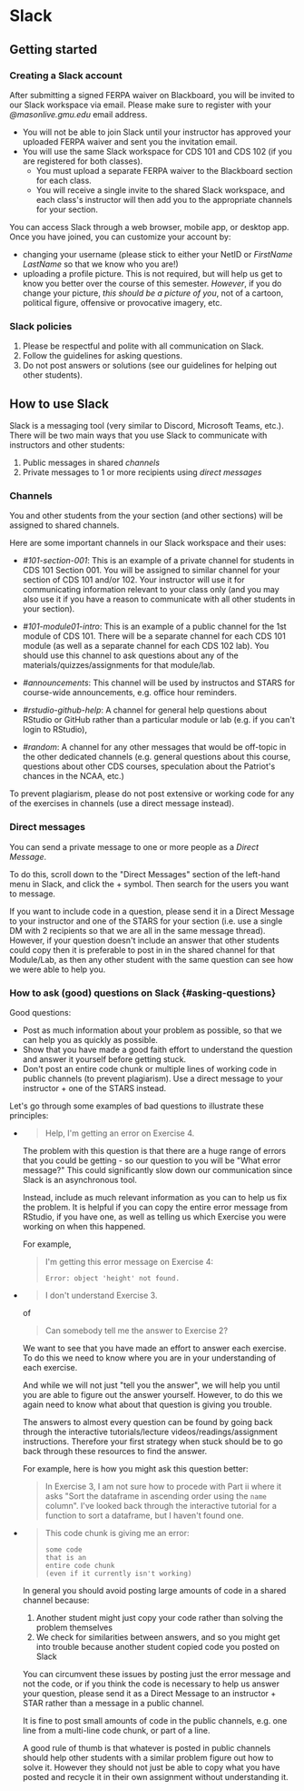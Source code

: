 # Slack



## Getting started 

### Creating a Slack account

After submitting a signed FERPA waiver on Blackboard, you will be invited to our Slack workspace via email. Please make sure to register with your *@masonlive.gmu.edu* email address.

* You will not be able to join Slack until your instructor has approved your uploaded FERPA waiver and sent you the invitation email.
* You will use the same Slack workspace for CDS 101 and CDS 102 (if you are registered for both classes). 
  * You must upload a separate FERPA waiver to the Blackboard section for each class.
  * You will receive a single invite to the shared Slack workspace, and each class's instructor will then add you to the appropriate channels for your section.
  
You can access Slack through a web browser, mobile app, or desktop app. Once you have joined, you can customize your account by:

* changing your username (please stick to either your NetID or *FirstName LastName* so that we know who you are!)
* uploading a profile picture. This is not required, but will help us get to know you better over the course of this semester. *However*, if you do change your picture, *this should be a picture of you*, not of a cartoon, political figure, offensive or provocative imagery, etc.

### Slack policies

1. Please be respectful and polite with all communication on Slack.
2. Follow the guidelines for asking questions.
3. Do not post answers or solutions (see our guidelines for helping out other students).

## How to use Slack

Slack is a messaging tool (very similar to Discord, Microsoft Teams, etc.). There will be two main ways that you use Slack to communicate with instructors and other students:

1. Public messages in shared *channels*
2. Private messages to 1 or more recipients using *direct messages*

### Channels

You and other students from the your section (and other sections) will be assigned to shared channels.

Here are some important channels in our Slack workspace and their uses:

* *#101-section-001*: This is an example of a private channel for students in CDS 101 Section 001. You will be assigned to similar channel for your section of CDS 101 and/or 102. Your instructor will use it for communicating information relevant to your class only (and you may also use it if you have a reason to communicate with all other students in your section).

* *#101-module01-intro*: This is an example of a public channel for the 1st module of CDS 101. There will be a separate channel for each CDS 101 module (as well as a separate channel for each CDS 102 lab). You should use this channel to ask questions about any of the materials/quizzes/assignments for that module/lab.

* *#announcements*: This channel will be used by instructos and STARS for course-wide announcements, e.g. office hour reminders.

* *#rstudio-github-help*: A channel for general help questions about RStudio or GitHub rather than a particular module or lab (e.g. if you can't login to RStudio),

* *#random*: A channel for any other messages that would be off-topic in the other dedicated channels (e.g. general questions about this course, questions about other CDS courses, speculation about the Patriot's chances in the NCAA, etc.)

To prevent plagiarism, please do not post extensive or working code for any of the exercises in channels (use a direct message instead).

### Direct messages

You can send a private message to one or more people as a *Direct Message*.

To do this, scroll down to the "Direct Messages" section of the left-hand menu in Slack, and click the + symbol. Then search for the users you want to message.

If you want to include code in a question, please send it in a Direct Message to your instructor and one of the STARS for your section (i.e. use a single DM with 2 recipients so that we are all in the same message thread). However, if your question doesn't include an answer that other students could copy then it is preferable to post in in the shared channel for that Module/Lab, as then any other student with the same question can see how we were able to help you.

### How to ask (good) questions on Slack {#asking-questions}

Good questions:

* Post as much information about your problem as possible, so that we can help you as quickly as possible.
* Show that you have made a good faith effort to understand the question and answer it yourself before getting stuck.
* Don't post an entire code chunk or multiple lines of working code in public channels (to prevent plagiarism). Use a direct message to your instructor + one of the STARS instead.

Let's go through some examples of bad questions to illustrate these principles:

* > Help, I'm getting an error on Exercise 4.

  The problem with this question is that there are a huge range of errors that you could be getting - so our question to you will be "What error message?" This could significantly slow down our communication since Slack is an asynchronous tool.
  
  Instead, include as much relevant information as you can to help us fix the problem. It is helpful if you can copy the entire error message from RStudio, if you have one, as well as telling us which Exercise you were working on when this happened.
  
  For example,
  
  > I'm getting this error message on Exercise 4:
  >
  > `Error: object 'height' not found.`

* > I don't understand Exercise 3.

  of

  > Can somebody tell me the answer to Exercise 2?
  
  We want to see that you have made an effort to answer each exercise. To do this we need to know where you are in your understanding of each exercise.
  
  And while we will not just "tell you the answer", we will help you until you are able to figure out the answer yourself. However, to do this we again need to know what about that question is giving you trouble.
  
  The answers to almost every question can be found by going back through the interactive tutorials/lecture videos/readings/assignment instructions. Therefore your first strategy when stuck should be to go back through these resources to find the answer.
  
  For example, here is how you might ask this question better:
  
  > In Exercise 3, I am not sure how to procede with Part ii where it asks "Sort the dataframe in ascending order using the `name` column". I've looked back through the interactive tutorial for a function to sort a dataframe, but I haven't found one.

* > This code chunk is giving me an error:
  > ```
  > some code
  > that is an
  > entire code chunk
  > (even if it currently isn't working)
  > ```
  
  In general you should avoid posting large amounts of code in a shared channel because:
  
  1. Another student might just copy your code rather than solving the problem themselves
  2. We check for similarities between answers, and so you might get into trouble because another student copied code you posted on Slack
  
  You can circumvent these issues by posting just the error message and not the code, or if you think the code is necessary to help us answer your question, please send it as a Direct Message to an instructor + STAR rather than a message in a public channel.

  It is fine to post small amounts of code in the public channels, e.g. one line from a multi-line code chunk, or part of a line.
  
  A good rule of thumb is that whatever is posted in public channels should help other students with a similar problem figure out how to solve it. However they should not just be able to copy what you have posted and recycle it in their own assignment without understanding it.

<!-- ### How to answer questions on Slack {#answering-questions} -->

<!-- ... -->

<!-- ### Useful Slack formatting -->


<!-- ### Slack etiquette -->


<!-- ### Using Slack efficiently -->


